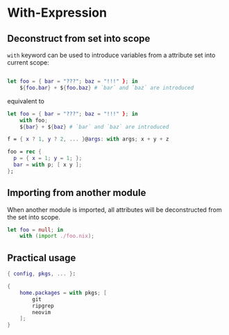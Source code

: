 # With-Expression

## Deconstruct from set into scope

`with` keyword can be used to introduce variables from a attribute set into current scope:

```nix

let foo = { bar = "???"; baz = "!!!" }; in 
    ${foo.bar} + ${foo.baz} # `bar` and `baz` are introduced
```

equivalent to

```nix
let foo = { bar = "???"; baz = "!!!" }; in 
    with foo;
    ${bar} + ${baz} # `bar` and `baz` are introduced
```

```nix
f = { x ? 1, y ? 2, ... }@args: with args; x + y + z
```

```nix
foo = rec {
  p = { x = 1; y = 1; };
  bar = with p; [ x y ];
};
```

## Importing from another module

When another module is imported, all attributes will be deconstructed from the set into scope.

```nix
let foo = null; in 
    with (import ./foo.nix);
```

## Practical usage

```nix
{ config, pkgs, ... }:

{
    home.packages = with pkgs; [
        git
        ripgrep
        neovim
    ];
}
```
